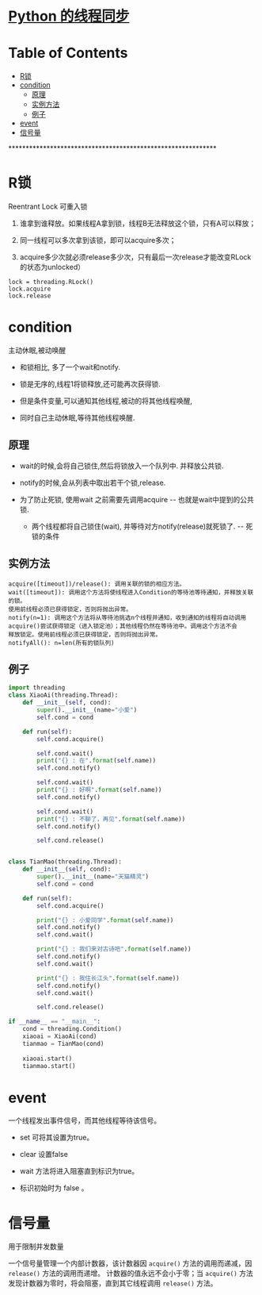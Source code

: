 # [Python 的线程同步](https://github.com/chaleaoch/gitblog/issues/46)


Table of Contents
=================

   * [R锁](#r锁)
   * [condition](#condition)
      * [原理](#原理)
      * [实例方法](#实例方法)
      * [例子](#例子)
   * [event](#event)
   * [信号量](#信号量)

\*\*\*\*\*\*\*\*\*\*\*\*\*\*\*\*\*\*\*\*\*\*\*\*\*\*\*\*\*\*\*\*\*\*\*\*\*\*\*\*\*\*\*\*\*\*\*\*\*\*\*\*\*\*\*\*\*\*\*\*
# R锁

Reentrant Lock 可重入锁

1. 谁拿到谁释放。如果线程A拿到锁，线程B无法释放这个锁，只有A可以释放；

2. 同一线程可以多次拿到该锁，即可以acquire多次；

3. acquire多少次就必须release多少次，只有最后一次release才能改变RLock的状态为unlocked）

```text
lock = threading.RLock()
lock.acquire
lock.release
```

# condition

主动休眠,被动唤醒

- 和锁相比, 多了一个wait和notify. 

- 锁是无序的,线程1将锁释放,还可能再次获得锁. 

- 但是条件变量,可以通知其他线程,被动的将其他线程唤醒,

- 同时自己主动休眠,等待其他线程唤醒.

## 原理

- wait的时候,会将自己锁住,然后将锁放入一个队列中. 并释放公共锁.

- notify的时候,会从列表中取出若干个锁,release.

- 为了防止死锁, 使用wait 之前需要先调用acquire -- 也就是wait中提到的公共锁.

    - 两个线程都将自己锁住(wait), 并等待对方notify(release)就死锁了. -- 死锁的条件

## 实例方法

```text
acquire([timeout])/release(): 调用关联的锁的相应方法。 
wait([timeout]): 调用这个方法将使线程进入Condition的等待池等待通知，并释放关联的锁。
使用前线程必须已获得锁定，否则将抛出异常。 
notify(n=1): 调用这个方法将从等待池挑选n个线程并通知，收到通知的线程将自动调用
acquire()尝试获得锁定（进入锁定池）；其他线程仍然在等待池中。调用这个方法不会
释放锁定。使用前线程必须已获得锁定，否则将抛出异常。 
notifyAll(): n=len(所有的锁队列)
```

## 例子

```python
import threading
class XiaoAi(threading.Thread):
    def __init__(self, cond):
        super().__init__(name="小爱")
        self.cond = cond

    def run(self):
        self.cond.acquire()

        self.cond.wait()
        print("{} : 在".format(self.name))
        self.cond.notify()

        self.cond.wait()
        print("{} : 好啊".format(self.name))
        self.cond.notify()

        self.cond.wait()
        print("{} : 不聊了，再见".format(self.name))
        self.cond.notify()

        self.cond.release()


class TianMao(threading.Thread):
    def __init__(self, cond):
        super().__init__(name="天猫精灵")
        self.cond = cond

    def run(self):
        self.cond.acquire()

        print("{} : 小爱同学".format(self.name))
        self.cond.notify()
        self.cond.wait()

        print("{} : 我们来对古诗吧".format(self.name))
        self.cond.notify()
        self.cond.wait()

        print("{} : 我住长江头".format(self.name))
        self.cond.notify()
        self.cond.wait()

        self.cond.release()

if __name__ == "__main__":
    cond = threading.Condition()
    xiaoai = XiaoAi(cond)
    tianmao = TianMao(cond)
    
    xiaoai.start()
	tianmao.start()
```

# event

一个线程发出事件信号，而其他线程等待该信号。

- set 可将其设置为true。

- clear 设置false

- wait 方法将进入阻塞直到标识为true。

- 标识初始时为 false 。

# 信号量

用于限制并发数量

一个信号量管理一个内部计数器，该计数器因 `acquire()` 方法的调用而递减，因 `release()` 方法的调用而递增。 计数器的值永远不会小于零；当 `acquire()` 方法发现计数器为零时，将会阻塞，直到其它线程调用 `release()` 方法。





